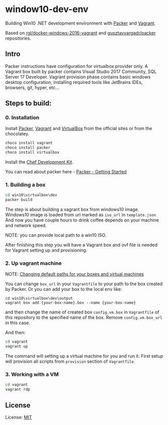 # window10-dev-env
Building Win10 .NET development environment with [Packer](https://www.packer.io/) and [Vagrant](https://www.vagrantup.com/).

Based on [rgl/docker-windows-2016-vagrant](https://github.com/rgl/docker-windows-2016-vagrant) and [gusztavvargadr/packer](https://github.com/gusztavvargadr/packer) repositories.

## Intro
Packer instructions have configuration for virtualbox provider only.
A Vagrant box built by packer contains Visual Studio 2017 Community, SQL Server 17 Developer.
Vagrant provision phase contains basic windows desktop configuration, installing required tools like JetBrains IDEs, browsers, git, hyper, etc...

## Steps to build:

### 0. Installation

Install [Packer][PackerInstallation], [Vagrant][VagrantInstallation] and [VirtualBox][VirtualBoxInstallation] from the official sites or from the chocolatey.

```cmd
choco install vagrant
choco install packer
choco install virtualbox
```
Install the [Chef Development Kit][ChefDKInstallation].

You can read about packer here - [Packer - Getting Started][PackerGettingStarted]

[PackerGettingStarted]: https://www.packer.io/intro/getting-started/install.html
[PackerInstallation]: https://www.packer.io/docs/install/index.html
[VagrantInstallation]: https://www.vagrantup.com/docs/installation/
[ChefDKInstallation]: https://downloads.chef.io/chefdk/
[VirtualBoxInstallation]: https://www.virtualbox.org/wiki/Downloads/

### 1. Building a box

```cmd
cd win10\virtualbox\dev
packer build 
```
The step is about building a vagrant box from windows10 image. Windows10 image is loaded from url marked as `iso_url` in `template.json`
And now you have couple hours to drink coffee depends on your machine and network speed.

NOTE: you can provide local path to a win10 ISO.

After finishing this step you will have a Vagrant box and ovf file is needed for Vagrant setting up and provisioning.

### 2. Up vagrant machine

NOTE: [Changing default paths for your boxes and virtual machines](https://medium.com/@cedricdue/moving-vagrant-boxes-and-related-virtualbox-vms-to-another-drive-f1d7c50d20bc)

You can change `box_url` in your `Vagrantfile` to your path to the box created by Packer.
Or you can add your box to the local env like:

```
cd win10\virtualbox\dev\output
vagrant box add {your-box-name}.box --name {your-box-name}
```
and then change the name of created box `config.vm.box` in `Vagrantfile` of this repository to the specified name of the box. Remove `config.vm.box_url` in this case.

And then:

```cmd
cd vagrant
vagrant up
```

The command will setting up a virtual machine for you and run it. First setup will provision all scripts from `provision` section of `Vagrantfile`.

### 3. Working with a VM

```cmd
cd vagrant
vagrant rdp
```

## License
License: [MIT](LICENSE)

